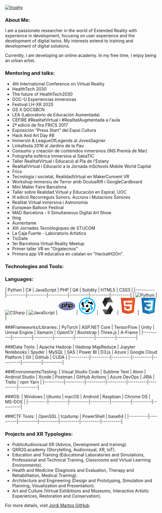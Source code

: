 [![trophy](https://github-profile-trophy.vercel.app/?username=jordimartos&title=Stars,Followers,Commits,Repositories,MultipleLang,PullRequest&theme=onedark)](https://github.com/ryo-ma/github-profile-trophy)

### About Me:

I am a passionate researcher in the world of Extended Reality with experience in development, focusing on user experience and the development of digital twins. 
My interests extend to training and development of digital solutions. 

Currently, I am developing an online academy. In my free time, I enjoy being an urban artist.

### Mentoring and talks:

- 4th International Conference on Virtual Reality
- HealthTech 2030
- The future of HealthTech2030
- DOC-U Experiencias inmersivas
- Festival LH-XR 2020
- GS X DOCSBCN
- LEA (Laboratorio de Educación Aumentada)
- CEFIRE #RealitatVirtual i #RealitatAugmentada a l'aula
- 2ª edició de fira FRICS 2017
- Exposición "Press Start" del Espai Cultura
- Hack And Art Day #8
- Immersió & LeagueOfLegends al JovesSagnier
- Linkafesta 2016 al Jardins de la Pau
- Consumo y creación de contenidos inmersivos (INS Premià de Mar)
- Fotografia esfèrica immersiva al SabaTIC
- Taller RealitatVirtual i Educació al Pla de l'Estany
- RealitatVirtual i Educació a la Jornada mSchools Mobile World Capital
- Frics
- Tecnologia i societat, RealidadVirtual en MakerConvent VR
- Workshop immersiu de Terror amb OculusRift i GoogleCardboard
- Mini Maker Faire Barcelona
- Taller sobre Realidad Virtual y Educación en Espiral, UOC
- III edició Recorreguts Sonors. Accions i Mutacions Sonores
- Realitat Virtual inmersiva i Astronomia
- European Balloon Festival
- MAD Barcelona - II Simultaneous Digital Art Show
- Itnig
- Aumentame
- XIII Jornades Tecnòlogiques de STUCOM
- La Caja Fuerte - Laboratorio Artístico
- TicDate
- 1er Barcelona Virtual Reality Meetup
- Primer taller VR en "Orgatecnos"
- Primera app VR educativa en catalan en "HackatH2On".

### Technologies and Tools:
<div>

### Languages:
| Python | C# | JavaScript | PHP | Q# | Solidity | HTML5 | CSS3 |
|----------|----------|----------|----------|----------|----------|----------|
| <img src="https://techstack-generator.vercel.app/python-icon.svg" title="Python"  alt="Python" width="55" height="55"/> | <img src="https://techstack-generator.vercel.app/csharp-icon.svg" title="CSharp"  alt="CSharp" width="55" height="55"/> | <img src="https://techstack-generator.vercel.app/js-icon.svg" title="JavaScript"  alt="JavaScript" width="55" height="55"/> | <img src="https://github.com/devicons/devicon/blob/master/icons/php/php-original.svg" title="PHP"  alt="PHP" width="55" height="55"/> | <img src="https://github.com/devicons/devicon/blob/master/icons/quasar/quasar-original.svg" title="Quasar"  alt="Quasar" width="55" height="55"/> | <img src="https://github.com/devicons/devicon/blob/master/icons/solidity/solidity-original.svg" title="solidity"  alt="solidity" width="55" height="55"/> | <img src="https://github.com/devicons/devicon/blob/master/icons/html5/html5-original.svg" title="Html5"  alt="Html5" width="55" height="55"/> | <img src="https://github.com/devicons/devicon/blob/master/icons/css3/css3-original.svg" title="Css3"  alt="Css3" width="55" height="55"/> |

###Frameworks/Libraries:
| PyTorch | ASP.NET Core | TensorFlow | Unity | Unreal Engine | Xamarin | OpenCV | Bootstrap | Three.js | A-Frame |
|----------|----------|----------|----------|----------|----------|----------|

###Data Tools:
| Apache Hadoop | Hadoop MapReduce | Jupyter Notebooks | Spyder | MySQL | SAS | Power BI | D3.js | Azure | Google Cloud Platform | Git | GitHub | CUDA |
|----------|----------|----------|----------|----------|----------|----------|

###Environments/Testing:
| Visual Studio Code | Sublime Text | Atom | Android Studio | Xcode | Postman | GitHub Actions | Azure DevOps | JIRA | Trello | npm  Yarn |
|----------|----------|----------|----------|----------|----------|----------|

###OS:
| Windows | Ubuntu | macOS | Android | Raspbian | Chrome OS | MS-DOS |
|----------|----------|----------|----------|----------|----------|----------|

###CTF Tools:
| OpenSSL | tcpdump | PowerShell | base64 |
|----------|----------|----------|----------|----------|----------|----------|

### Projects and XR Typologies:

- PublicAudiovisual XR (Advice, Development and training).
- QXR20.academy (Storytelling, Audiovisual, XR, IoT).
- Education and Training (Educational Laboratories and Simulations, Professional and Technical Training, Classrooms and Virtual Learning Environments).
- Health and Medicine (Diagnosis and Evaluation, Therapy and Rehabilitation, Medical Training).
- Architecture and Engineering (Design and Prototyping, Simulation and Planning, Visualization and Presentation).
- Art and Culture (Virtual Exhibitions and Museums, Interactive Artistic Experiences, Restoration and Conservation).

For more details, visit [Jordi Martos GitHub](https://github.com/jordimartos).
